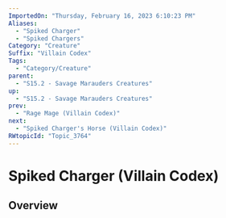 ```yaml
---
ImportedOn: "Thursday, February 16, 2023 6:10:23 PM"
Aliases:
  - "Spiked Charger"
  - "Spiked Chargers"
Category: "Creature"
Suffix: "Villain Codex"
Tags:
  - "Category/Creature"
parent:
  - "S15.2 - Savage Marauders Creatures"
up:
  - "S15.2 - Savage Marauders Creatures"
prev:
  - "Rage Mage (Villain Codex)"
next:
  - "Spiked Charger's Horse (Villain Codex)"
RWtopicId: "Topic_3764"
---
```

# Spiked Charger (Villain Codex)
## Overview
